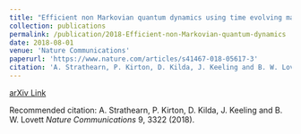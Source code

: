 ```yaml
---
title: "Efficient non Markovian quantum dynamics using time evolving matrix product operators"
collection: publications
permalink: /publication/2018-Efficient-non-Markovian-quantum-dynamics
date: 2018-08-01
venue: 'Nature Communications'
paperurl: 'https://www.nature.com/articles/s41467-018-05617-3'
citation: 'A. Strathearn, P. Kirton, D. Kilda, J. Keeling and B. W. Lovett <i>Nature Communications</i> 9, 3322 (2018).'
---
```

[arXiv Link](https://arxiv.org/abs/1711.09641)

Recommended citation: A. Strathearn, P. Kirton, D. Kilda, J. Keeling and B. W. Lovett <i>Nature Communications</i> 9, 3322 (2018).

